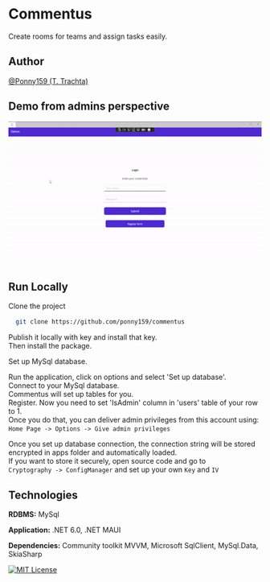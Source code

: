 
# Commentus

Create rooms for teams and assign tasks easily.


## Author

[@Ponny159 (T. Trachta)](https://www.github.com/ponny159)


## Demo from admins perspective

![](https://github.com/Ponny159/Commentus/blob/main/commentus_admin_showcase.gif)


## Run Locally

Clone the project

```bash
  git clone https://github.com/ponny159/commentus
```

Publish it locally with key and install that key.  
Then install the package.  

Set up MySql database.  

Run the application, click on options and select 'Set up database'.  
Connect to your MySql database.  
Commentus will set up tables for you.  
Register. Now you need to set 'IsAdmin' column in 'users' table of your row to 1.  
Once you do that, you can deliver admin privileges from this account using:  
``` Home Page -> Options -> Give admin privileges ```  

Once you set up database connection, the connection string will be stored encrypted in apps folder and automatically loaded.  
If you want to store it securely, open source code and go to  
``` Cryptography -> ConfigManager ``` and set up your own ``` Key ``` and ``` IV ```
## Technologies

**RDBMS:** MySql

**Application:** .NET 6.0, .NET MAUI  

**Dependencies:** Community toolkit MVVM, Microsoft SqlClient, MySql.Data, SkiaSharp

[![MIT License](https://img.shields.io/badge/License-MIT-green.svg)](https://raw.githubusercontent.com/Ponny159/commentus/main/license.txt)

